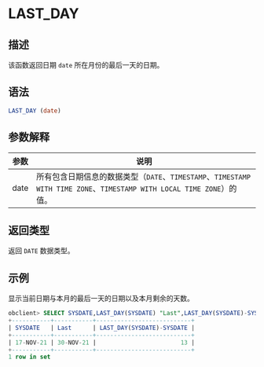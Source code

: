 # LAST_DAY

## 描述

该函数返回日期 `date` 所在月份的最后一天的日期。

## 语法

```sql
LAST_DAY (date)
```

## 参数解释

|  参数  |                                                说明                                                |
|------|--------------------------------------------------------------------------------------------------|
| date | 所有包含日期信息的数据类型（`DATE`、`TIMESTAMP`、`TIMESTAMP WITH TIME ZONE`、`TIMESTAMP WITH LOCAL TIME ZONE`）的值。 |

## 返回类型

返回 `DATE` 数据类型。

## 示例

显示当前日期与本月的最后一天的日期以及本月剩余的天数。

```sql
obclient> SELECT SYSDATE,LAST_DAY(SYSDATE) "Last",LAST_DAY(SYSDATE)-SYSDATE FROM DUAL;
+-----------+-----------+---------------------------+
| SYSDATE   | Last      | LAST_DAY(SYSDATE)-SYSDATE |
+-----------+-----------+---------------------------+
| 17-NOV-21 | 30-NOV-21 |                        13 |
+-----------+-----------+---------------------------+
1 row in set
```
